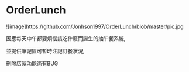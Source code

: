 # OrderLunch
![image]https://github.com/Jonhson1997/OrderLunch/blob/master/pic.jpg

因應每天中午都要煩惱該吃什麼而誕生的抽午餐系統,

並提供筆記區可暫時注記訂餐狀況,

刪除店家功能尚有BUG
